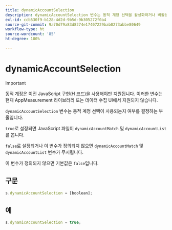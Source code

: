 ```yaml
---
title: dynamicAccountSelection
description: dynamicAccountSelection 변수는 동적 계정 선택을 활성화하거나 비활성화합니다.
exl-id: ccb530f9-b128-4d2d-9b5d-9b305272f0a4
source-git-commit: 9a70d79a83d8274e17407229bab0273abbe80649
workflow-type: ht
source-wordcount: '85'
ht-degree: 100%

---
```


# dynamicAccountSelection

>[!IMPORTANT]
>
>동적 계정은 이전 JavaScript 구현(H 코드)을 사용해야만 지원됩니다. 이러한 변수는 현재 AppMeasurement 라이브러리 또는 데이터 수집 UI에서 지원되지 않습니다.

`dynamicAccountSelection` 변수는 동적 계정 선택이 사용되는지 여부를 결정하는 부울입니다.

`true`로 설정되면 JavaScript 파일이 `dynamicAccountMatch` 및 `dynamicAccountList`를 봅니다.

`false`로 설정되거나 이 변수가 정의되지 않으면 `dynamicAccountMatch` 및 `dynamicAccountList` 변수가 무시됩니다.

이 변수가 정의되지 않으면 기본값은 `false`입니다.

## 구문

```js
s.dynamicAccountSelection = [boolean];
```

## 예

```js
s.dynamicAccountSelection = true;
```
